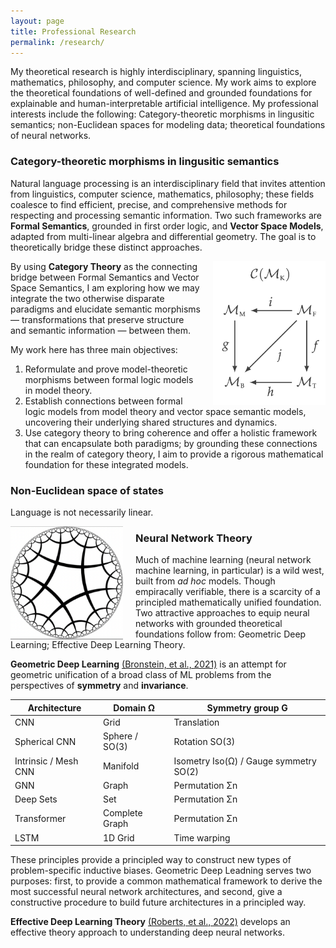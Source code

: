 ```yaml
---
layout: page
title: Professional Research
permalink: /research/
---
```


My theoretical research is highly interdisciplinary, spanning linguistics, mathematics, philosophy, and computer science. My work aims to explore the theoretical foundations of well-defined and grounded foundations for explainable and human-interpretable artificial intelligence. My professional interests include the following: Category-theoretic morphisms in lingusitic semantics; non-Euclidean spaces for modeling data; theoretical foundations of neural networks.

### Category-theoretic morphisms in lingusitic semantics

Natural language processing is an interdisciplinary field that invites attention from linguistics, computer science, mathematics, philosophy; these fields coalesce to find efficient, precise, and comprehensive methods for respecting and processing semantic information. Two such frameworks are **Formal Semantics**, grounded in first order logic, and **Vector Space Models**, adapted from multi-linear algebra and differential geometry. The goal is to theoretically bridge these distinct approaches.

<img src="/assets/catmod.png" alt="Category of formal models" style="float: right; margin-left: 20px; width: 180px;">

By using **Category Theory** as the connecting bridge between Formal Semantics and Vector Space Semantics, I am exploring how we may integrate the two otherwise disparate paradigms and elucidate semantic morphisms — transformations that preserve structure and semantic information — between them.

My work here has three main objectives:

1. Reformulate and prove model-theoretic morphisms between formal logic models in model theory.
2. Establish connections between formal logic models from model theory and vector space semantic models, uncovering their underlying shared structures and dynamics.
3. Use category theory to bring coherence and offer a holistic framework that can encapsulate both paradigms; by grounding these connections in the realm of category theory, I aim to provide a rigorous mathematical foundation for these integrated models.

### Non-Euclidean space of states

Language is not necessarily linear.

<img src="/assets/hyperbolic.png" alt="Hyperbolic space" style="float: left; margin-right: 20px; width: 180px;">

### Neural Network Theory

Much of machine learning (neural network machine learning, in particular) is a wild west, built from _ad hoc_ models. Though empiracally verifiable, there is a scarcity of a principled mathematically unified foundation. Two attractive approaches to equip neural networks with grounded theoretical foundations follow from: Geometric Deep Learning; Effective Deep Learning Theory.

**Geometric Deep Learning** [(Bronstein, et al., 2021)](https://arxiv.org/abs/2104.13478) is an attempt for geometric unification of a broad class of ML problems from the perspectives of **symmetry** and **invariance**. 

| Architecture          | Domain Ω           | Symmetry group G                  |
|-----------------------|--------------------|----------------------------------|
| CNN                   | Grid               | Translation                       |
| Spherical CNN         | Sphere / SO(3)     | Rotation SO(3)                    |
| Intrinsic / Mesh CNN  | Manifold           | Isometry Iso(Ω) / Gauge symmetry SO(2) |
| GNN                   | Graph              | Permutation Σn                   |
| Deep Sets             | Set                | Permutation Σn                   |
| Transformer           | Complete Graph     | Permutation Σn                   |
| LSTM                  | 1D Grid            | Time warping                      |


These principles provide a principled way to construct new types of problem-specific inductive biases. Geometric Deep Leadning serves two purposes: first, to provide a common mathematical framework to derive the most successful neural network architectures, and second, give a constructive procedure to build future architectures in a principled way.

**Effective Deep Learning Theory** [(Roberts, et al., 2022)](https://arxiv.org/abs/2106.10165) develops an effective theory approach to understanding deep neural networks.
